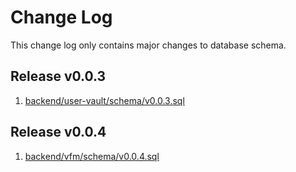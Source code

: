 # Change Log

This change log only contains major changes to database schema.

## Release v0.0.3

1. [backend/user-vault/schema/v0.0.3.sql](../backend/user-vault/schema/v0.0.3.sql)

## Release v0.0.4

1. [backend/vfm/schema/v0.0.4.sql](../backend/vfm/schema/v0.0.4.sql)
